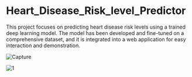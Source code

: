 # Heart_Disease_Risk_level_Predictor

This project focuses on predicting heart disease risk levels using a trained deep learning model. The model has been developed and fine-tuned on a comprehensive dataset, and it is integrated into a web application for easy interaction and demonstration.

![Capture](https://github.com/podipasindu/Heart_Disease_Risk_level_Predictor/assets/87245751/33d7894b-3a62-480f-9ba0-ddfa239614d4)

![1](https://github.com/podipasindu/Heart_Disease_Risk_level_Predictor/assets/87245751/c4480674-6b72-4067-8a8a-f17602dad467)


